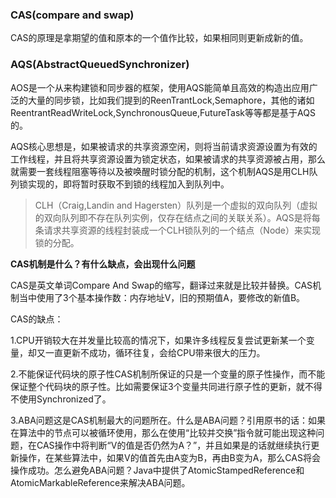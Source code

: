 ### CAS(compare and swap)

CAS的原理是拿期望的值和原本的一个值作比较，如果相同则更新成新的值。

### AQS(AbstractQueuedSynchronizer)

AOS是一个从来构建锁和同步器的框架，使用AQS能简单且高效的构造出应用广泛的大量的同步锁，比如我们提到的ReenTrantLock,Semaphore，其他的诸如ReentrantReadWriteLock,SynchronousQueue,FutureTask等等都是基于AQS的。

AQS核心思想是，如果被请求的共享资源空闲，则将当前请求资源设置为有效的工作线程，并且将共享资源设置为锁定状态，如果被请求的共享资源被占用，那么就需要一套线程阻塞等待以及被唤醒时锁分配的机制，这个机制AQS是用CLH队列锁实现的，即将暂时获取不到锁的线程加入到队列中。

> CLH（Craig,Landin and Hagersten）队列是一个虚拟的双向队列（虚拟的双向队列即不存在队列实例，仅存在结点之间的关联关系）。AQS是将每条请求共享资源的线程封装成一个CLH锁队列的一个结点（Node）来实现锁的分配。

**CAS机制是什么？有什么缺点，会出现什么问题**

CAS是英文单词Compare And Swap的缩写，翻译过来就是比较并替换。CAS机制当中使用了3个基本操作数：内存地址V，旧的预期值A，要修改的新值B。

CAS的缺点：

1.CPU开销较大在并发量比较高的情况下，如果许多线程反复尝试更新某一个变量，却又一直更新不成功，循环往复，会给CPU带来很大的压力。

2.不能保证代码块的原子性CAS机制所保证的只是一个变量的原子性操作，而不能保证整个代码块的原子性。比如需要保证3个变量共同进行原子性的更新，就不得不使用Synchronized了。

3.ABA问题这是CAS机制最大的问题所在。什么是ABA问题？引用原书的话：如果在算法中的节点可以被循环使用，那么在使用“比较并交换”指令就可能出现这种问题，在CAS操作中将判断“V的值是否仍然为A？”，并且如果是的话就继续执行更新操作，在某些算法中，如果V的值首先由A变为B，再由B变为A，那么CAS将会操作成功。怎么避免ABA问题？Java中提供了AtomicStampedReference和AtomicMarkableReference来解决ABA问题。 